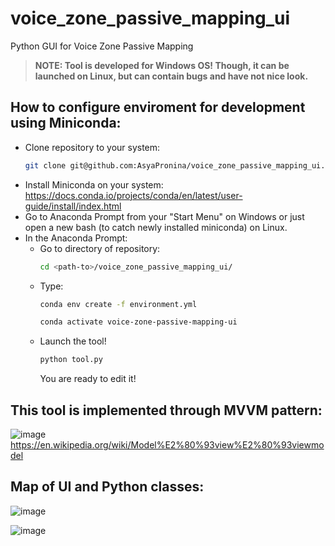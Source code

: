 # voice_zone_passive_mapping_ui
Python GUI for Voice Zone Passive Mapping


>**NOTE: Tool is developed for Windows OS! Though, it can be launched on Linux, but can contain bugs and have not nice look.**  

## How to configure enviroment for development using Miniconda:
- Clone repository to your system:
  ```bash
  git clone git@github.com:AsyaPronina/voice_zone_passive_mapping_ui.git
  ```
- Install Miniconda on your system: https://docs.conda.io/projects/conda/en/latest/user-guide/install/index.html
- Go to Anaconda Prompt from your "Start Menu" on Windows or just open a new bash (to catch newly installed miniconda) on Linux.
- In the Anaconda Prompt:
  - Go to directory of repository:
    ```bash
    cd <path-to>/voice_zone_passive_mapping_ui/
    ```
  - Type:
    ```bash
    conda env create -f environment.yml
    ```
    ```bash
    conda activate voice-zone-passive-mapping-ui
    ```
  - Launch the tool!
    ```bash
    python tool.py
    ```
    You are ready to edit it!

## This tool is implemented through MVVM pattern:
![image](https://user-images.githubusercontent.com/15359579/143722259-d4ebed57-0e82-45eb-a28a-66cc6036cebe.png)
https://en.wikipedia.org/wiki/Model%E2%80%93view%E2%80%93viewmodel

## Map of UI and Python classes:
![image](https://user-images.githubusercontent.com/15359579/143721501-e13522cc-73c7-45b7-a640-50eb60271f44.png)

![image](https://user-images.githubusercontent.com/15359579/143722211-7172d4b2-e819-486e-a9cd-b710f1ad728a.png)

